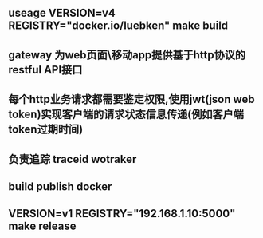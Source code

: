 ## useage VERSION=v4 REGISTRY="docker.io/luebken" make build
## gateway 为web页面\移动app提供基于http协议的restful API接口
## 每个http业务请求都需要鉴定权限,使用jwt(json web token)实现客户端的请求状态信息传递(例如客户端token过期时间)
## 负责追踪 traceid wotraker

## build publish docker  
## VERSION=v1 REGISTRY="192.168.1.10:5000" make release
